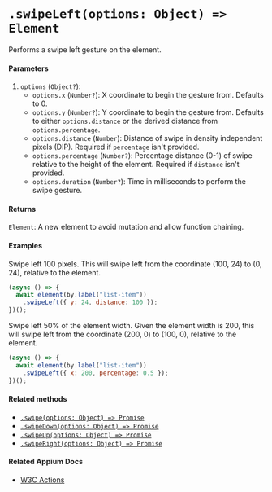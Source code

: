 # `.swipeLeft(options: Object) => Element`

Performs a swipe left gesture on the element.

#### Parameters

1. `options` (`Object?`):
    - `options.x` (`Number?`): X coordinate to begin the gesture from. Defaults to 0.
    - `options.y` (`Number?`): Y coordinate to begin the gesture from. Defaults to either `options.distance` or the derived distance from `options.percentage`.
    - `options.distance` (`Number`): Distance of swipe in density independent pixels (DIP). Required if `percentage` isn't provided.
    - `options.percentage` (`Number?`): Percentage distance (0-1) of swipe relative to the height of the element. Required if `distance` isn't provided. 
    - `options.duration` (`Number?`): Time in milliseconds to perform the swipe gesture.

#### Returns

`Element`: A new element to avoid mutation and allow function chaining.

#### Examples

Swipe left 100 pixels. This will swipe left from the coordinate (100, 24) to (0, 24), relative to the element.

```javascript
(async () => {
  await element(by.label("list-item"))
    .swipeLeft({ y: 24, distance: 100 });
})();
```

Swipe left 50% of the element width. Given the element width is 200, this will swipe left from the coordinate (200, 0) to (100, 0), relative to the element.

```javascript
(async () => {
  await element(by.label("list-item"))
    .swipeLeft({ x: 200, percentage: 0.5 });
})();
```

#### Related methods

- [`.swipe(options: Object) => Promise`](./swipe.md)
- [`.swipeDown(options: Object) => Promise`](./swipeDown.md)
- [`.swipeUp(options: Object) => Promise`](./swipeUp.md)
- [`.swipeRight(options: Object) => Promise`](./swipeRight.md)

#### Related Appium Docs

- [W3C Actions](http://appium.io/docs/en/commands/interactions/actions/)